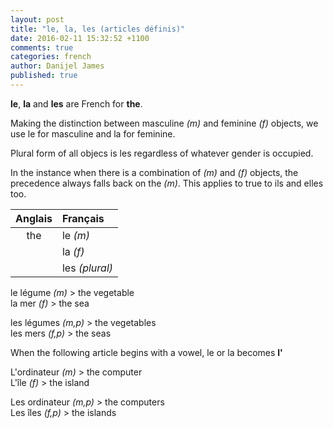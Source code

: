 ```yaml
---
layout: post
title: "le, la, les (articles définis)"
date: 2016-02-11 15:32:52 +1100
comments: true
categories: french
author: Danijel James
published: true
---
```

**le**, **la** and **les** are French for **the**.

Making the distinction between masculine _(m)_ and feminine _(f)_ objects, we use le for masculine and la for feminine.

Plural form of all objecs is les regardless of whatever gender is occupied.

In the instance when there is a combination of _(m)_ and _(f)_ objects, the precedence always falls back on the _(m)_. This applies to true to ils and elles too.

| Anglais | Français |
|:--:|:---|
| the | le _(m)_ |
| | la _(f)_ |
| | les _(plural)_ |

le légume _(m)_ > the vegetable  
la mer _(f)_ > the sea

les légumes _(m,p)_ > the vegetables  
les mers _(f,p)_ > the seas

When the following article begins with a vowel, le or la becomes **l'**

L'ordinateur _(m)_ > the computer  
L'île _(f)_ > the island

Les ordinateur _(m,p)_ > the computers  
Les îles _(f,p)_ > the islands
